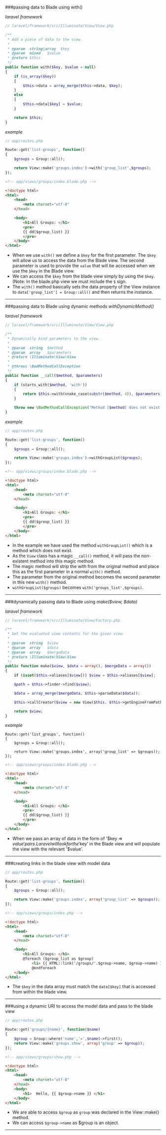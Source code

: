 
###passing data to Blade using with()

*laravel framework*

```php
// laravel/framework/src/Illuminate/View/View.php

/**
 * Add a piece of data to the view.
 *
 * @param  string|array  $key
 * @param  mixed   $value
 * @return $this
 */
public function with($key, $value = null)
{
	if (is_array($key))
	{
		$this->data = array_merge($this->data, $key);
	}
	else
	{
		$this->data[$key] = $value;
	}

	return $this;
} 
```

*example*

```php
// app/routes.php

Route::get('list-groups', function()
{
    $groups = Group::all();

    return View::make('groups.index')->with('group_list',$groups);
});
```

```html
<!-- app/views/groups/index.blade.php -->

<!doctype html>
<html>
    <head>
        <meta charset="utf-8"
    </head>

    <body>
        <h1>All Groups: </h1>
        <pre>
        {{ dd($group_list) }}
        </pre>
    </body>
</html>
```

* When we use `with()` we define a `$key` for the first parameter.  The `$key` will allow us to access the data from the Blade view. The second parameter is used to provide the `value` that will be accessed when we use the `$key` in the Blade view.  
* We can access the `$key` from the blade view simply by using the `$key`.  (Note: In the blade.php view we must include the `$` sign.
* The `with()` method basically sets the data property of the View instance to `data['group_list'] = Group::all()` and then returns the instance.

___

###passing data to Blade using dynamic methods *withDynamicMethod()*

*laravel framework*

```php
// laravel/framework/src/Illuminate/View/View.php

/**
 * Dynamically bind parameters to the view.
 *
 * @param  string  $method
 * @param  array   $parameters
 * @return \Illuminate\View\View
 *
 * @throws \BadMethodCallException
 */
public function __call($method, $parameters)
{
	if (starts_with($method, 'with'))
	{
		return $this->with(snake_case(substr($method, 4)), $parameters[0]);
	}

	throw new \BadMethodCallException("Method [$method] does not exist on view.");
}
```

*example*

```php
// app/routes.php

Route::get('list-groups', function()
{
    $groups = Group::all();

    return View::make('groups.index')->withGroupList($groups);
});
```

```html
<!-- app/views/groups/index.blade.php -->

<!doctype html>
<html>
    <head>
        <meta charset="utf-8"
    </head>

    <body>
        <h1>All Groups: </h1>
        <pre>
        {{ dd($group_list) }}
        </pre>
    </body>
</html>
```

* In the example we have used the method `withGroupList()` which is a method which does not exist.  
* As the `View` class has a magic `__call()` method, it will pass the non-existent method into this magic method.
* The magic method will strip the with from the original method and place this as the first parameter in a normal `with()` method.
* The parameter from the original method becomes the second parameter in this new `with()` method.
* `withGroupList($groups)` becomes `with('groups_list',$groups)`.

___

###dynamically passing data to Blade using *make($view, $data)*

*laravel framework*

```php
// laravel/framework/src/Illuminate/View/Factory.php

/**
 * Get the evaluated view contents for the given view.
 *
 * @param  string  $view
 * @param  array   $data
 * @param  array   $mergeData
 * @return \Illuminate\View\View
 */
public function make($view, $data = array(), $mergeData = array())
{
	if (isset($this->aliases[$view])) $view = $this->aliases[$view];

	$path = $this->finder->find($view);

	$data = array_merge($mergeData, $this->parseData($data));

	$this->callCreator($view = new View($this, $this->getEngineFromPath($path), $view, $path, $data));

	return $view;
}
```

*example*

```
Route::get('list_groups', function()
{
    $groups = Group::all();

    return View::make('groups.index', array('group_list' => $groups));
});
```


```html
<!-- app/views/groups/index.blade.php -->

<!doctype html>
<html>
    <head>
        <meta charset="utf-8"
    </head>

    <body>
        <h1>All Groups: </h1>
        <pre>
        {{ dd($group_list) }}
        </pre>
    </body>
</html>
```

* When we pass an array of data in the form of '$key => $value' pairs.  Laravel will look for the '$key' in the Blade view and will populate the view with the relevant '$value'.

___


###creating links in the blade view with model data

```php
// app/routes.php

Route::get('list-groups', function()
{
    $groups = Group::all();

    return View::make('groups.index', array('group_list' => $groups));
});
```

```html
<!-- app/views/groups/index.php -->

<!doctype html>
<html>
    <head>
        <meta charset="utf-8"
    </head>

    <body>
        <h1>All Groups: </h1>
        @foreach ($group_list as $group)
            <li> {{ HTML::link('/groups/'.$group->name, $group->name) }}</li>
            @endforeach
    </body>
</html>
```

* The `$key` in the data array must match the `data[$key]` that is accessed from within the blade view.

___

###using a dynamic URI to access the model data and pass to the blade view

```php
// app/routes.php

Route::get('groups/{name}', function($name)
{
    $group = Group::where('name','=',$name)->first();
    return View::make('groups.show', array('group' => $group));
});
```

```html
<!-- app/views/groups/show.php -->

<!doctype html>
<html>
    <head>
        <meta charset="utf-8"
    </head>
    <body>
        <h1>  Hello, {{ $group->name }} </h1>
    </body>
</html>
```

* We are able to access `$group` as `group` was declared in the View::make() method.
* We can access `$group->name` as $group is an object.

___

 